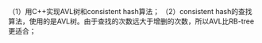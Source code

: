 （1）用C++实现AVL树和consistent hash算法；
（2）consistent hash的查找算法，使用的是AVL树。由于查找的次数远大于增删的次数，所以AVL比RB-tree更适合；
